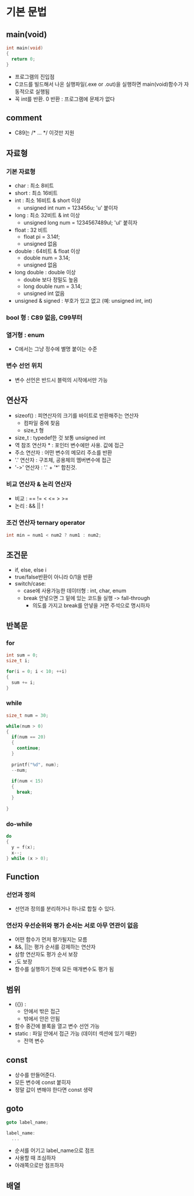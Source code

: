 # 기본 문법

## main(void)
```c
int main(void)
{
  return 0;
}
```
- 프로그램의 진입점
- C코드를 빌드해서 나온 실행파일(.exe or .out)을 실행하면 main(void)함수가 자동적으로 실행됨
- 꼭 int를 반환. 0 반환 : 프로그램에 문제가 없다

## comment
- C89는 /* ... */  이것만 지원

## 자료형

### 기본 자료형
- char : 최소 8비트
- short : 최소 16비트
- int : 최소 16비트 & short 이상
  - unsigned int num =  123456u;  'u' 붙이자
- long : 최소 32비트 & int 이상
  - unsigned long num = 1234567489ul; 'ul' 붙히자 
- float : 32 비트
  - float pi = 3.14f;
  - unsigned 없음
- double : 64비트 & float 이상
  - double num = 3.14;
  - unsigned 없음
- long double : double 이상
  - double 보다 정밀도 높음
  - long double num = 3.14;
  - unsigned int 없음
- unsigned & signed : 부호가 있고 없고 (예: unsigned int, int)

### bool 형 : C89 없음, C99부터

### 열거형 : enum
- C에서는 그냥 정수에 별명 붙이는 수준

### 변수 선언 위치
- 변수 선언은 반드시 블럭의 시작에서만 가능


## 연산자
- sizeof() : 피연산자의 크기를 바이트로 반환해주는 연산자
  - 컴파일 중에 찾음
  - size_t 형
- size_t : typedef한 것  보통 unsigned int
- 역 참조 연산자 * : 포인터 변수에만 사용. 값에 접근
- 주소 연산자 : 어떤 변수의 메모리 주소를 반환
- '.' 연산자 : 구조체, 공용체의 멤버변수에 접근
- '->' 연산자 : '.' + '*' 합친것. 

### 비교 연산자 & 논리 연산자
- 비교 : == != < <= > >=
- 논리 : && || !

### 조건 연산자 ternary operator
```c
int min = num1 < num2 ? num1 : num2;
```

## 조건문
- if, else, else i
- true/false반환이 아니라 0/1을 반환
- switch/case:
  - case에 사용가능한 데이터형 : int, char, enum
  - break 안넣으면 그 밑에 있는 코드들 실행 -> fall-through
    - 의도를 가지고 break를 안넣을 거면 주석으로 명시하자
    
## 반복문
### for
```c
int sum = 0;
size_t i;

for(i = 0; i < 10; ++i)
{
  sum += i;
}
```

### while
```c
size_t num = 30;

while(num > 0)
{
  if(num == 20)
  {
    continue;
  }
  
  printf("%d", num);
  --num;
  
  if(num < 15)
  {
    break;
  }
  
}
```

### do-while
```c
do
{
  y = f(x);
  x--;
} while (x > 0);
```


## Function
### 선언과 정의
- 선언과 정의를 분리하거나 하나로 합칠 수 있다.

### 연산자 우선순위와 평가 순서는 서로 아무 연관이 없음
- 어떤 함수가 먼저 평가될지는 모름
- &&, ||는 평가 순서를 강제하는 연산자 
- 삼항 연산자도 평가 순서 보장
- ;도 보장
- 함수를 실행하기 전에 모든 매개변수도 평가 됨


## 범위
- ({}) :
  - 안에서 밖은 접근
  - 밖에서 안은 안됨
- 함수 중간에 블록을 열고 변수 선언 가능
- static : 파일 안에서 접근 가능 (데이터 섹션에 있기 때문)
  - 전역 변수


## const
- 상수를 만들어준다.
- 모든 변수에 const 붙히자
- 정말 값이 변해야 한다면 const 생략


## goto
```c
goto label_name;

label_name:
  ...
```
- 순서를 어기고 label_name으로 점프
- 사용할 때 조심하자
- 아래쪽으로만 점프하자


## 배열

